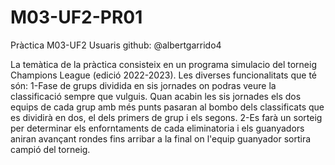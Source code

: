 # M03-UF2-PR01
Pràctica M03-UF2
Usuaris github: @albertgarrido4

La temàtica de la pràctica consisteix en un programa simulacio del torneig Champions League (edició 2022-2023).
Les diverses funcionalitats que té són:
1-Fase de grups dividida en sis jornades on podras veure la classificació sempre que vulguis. Quan acabin les sis jornades els dos equips de cada grup amb més punts pasaran al bombo dels classificats que es dividirà en dos, el dels primers de grup i els segons.
2-Es farà un sorteig per determinar els enforntaments de cada eliminatoria i els guanyadors aniran avançant rondes fins arribar a la final on l'equip guanyador sortira campió del torneig.
